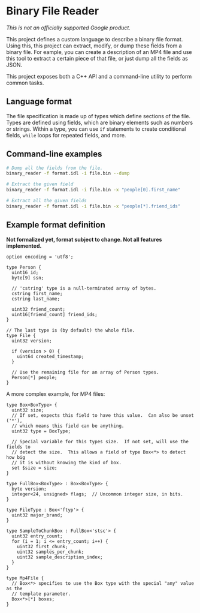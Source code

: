 # Binary File Reader

_This is not an officially supported Google product._

This project defines a custom language to describe a binary file format.  Using
this, this project can extract, modify, or dump these fields from a binary file.
For eample, you can create a description of an MP4 file and use this tool to
extract a certain piece of that file, or just dump all the fields as JSON.

This project exposes both a C++ API and a command-line utility to perform
common tasks.


## Language format

The file specification is made up of types which define sections of the file.
Types are defined using fields, which are binary elements such as numbers or
strings.  Within a type, you can use `if` statements to create conditional
fields, `while` loops for repeated fields, and more.


## Command-line examples

```sh
# Dump all the fields from the file.
binary_reader -f format.idl -i file.bin --dump

# Extract the given field
binary_reader -f format.idl -i file.bin -x "people[0].first_name"

# Extract all the given fields
binary_reader -f format.idl -i file.bin -x "people[*].friend_ids"
```


## Example format definition

__Not formalized yet, format subject to change.  Not all features implemented.__

```
option encoding = 'utf8';

type Person {
  uint16 id;
  byte[9] ssn;

  // 'cstring' type is a null-terminated array of bytes.
  cstring first_name;
  cstring last_name;

  uint32 friend_count;
  uint16[friend_count] friend_ids;
}

// The last type is (by default) the whole file.
type File {
  uint32 version;

  if (version > 0) {
    uint64 created_timestamp;
  }

  // Use the remaining file for an array of Person types.
  Person[*] people;
}
```

A more complex example, for MP4 files:

```
type Box<BoxType> {
  uint32 size;
  // If set, expects this field to have this value.  Can also be unset ('*'),
  // which means this field can be anything.
  uint32 type = BoxType;

  // Special variable for this types size.  If not set, will use the fields to
  // detect the size.  This allows a field of type Box<*> to detect how big
  // it is without knowing the kind of box.
  set $size = size;
}

type FullBox<BoxType> : Box<BoxType> {
  byte version;
  integer<24, unsigned> flags;  // Uncommon integer size, in bits.
}

type FileType : Box<'ftyp'> {
  uint32 major_brand;
}

type SampleToChunkBox : FullBox<'stsc'> {
  uint32 entry_count;
  for (i = 1; i <= entry_count; i++) {
    uint32 first_chunk;
    uint32 samples_per_chunk;
    uint32 sample_description_index;
  }
}

type Mp4File {
  // Box<*> specifies to use the Box type with the special "any" value as the
  // template parameter.
  Box<*>[*] boxes;
}
```
